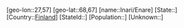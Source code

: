 ﻿---
location: [68,67,27,57]
type: City
tags:
- geo/City


SpocWebEntityId: 31108
isDeleted: false
confidential: public

---
[geo-lon::27,57]
[geo-lat::68,67]
[name::Inari/Enare]
[State::]
[Country::[Finland](geo/Continent/Europe/Finland.md)]
[StateId::]
[Population::]
[Unknown::]

